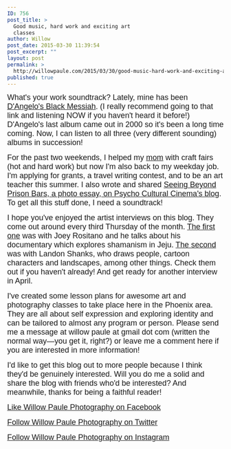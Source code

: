 ```yaml
---
ID: 756
post_title: >
  Good music, hard work and exciting art
  classes
author: Willow
post_date: 2015-03-30 11:39:54
post_excerpt: ""
layout: post
permalink: >
  http://willowpaule.com/2015/03/30/good-music-hard-work-and-exciting-art-classes/
published: true
---
```

<p style="margin-bottom: 0in">
	<span style="font-size:18px;"><span style="font-family: century gothic,applegothic,apple gothic,sans-serif;">
	<style type="text/css">
P { margin-bottom: 0.08in; }	</style>
	What's your work soundtrack? Lately, mine has been <a href="http://www.npr.org/blogs/allsongs/2014/12/15/370948939/hear-the-first-new-dangelo-album-in-15-years" target="_blank">D'Angelo's Black Messiah</a>. (I really recommend going to that link and listening NOW if you haven't heard it before!) D'Angelo's last album came out in 2000 so it's been a long time coming. Now, I can listen to all three (very different sounding) albums in succession!</span></span></p>
<p style="margin-bottom: 0in">
	<span style="font-size:18px;"><span style="font-family: century gothic,applegothic,apple gothic,sans-serif;">For the past two weekends, I helped my <a href="http://sympaticoclothing.com/" target="_blank">mom</a> with craft fairs (hot and hard work) but now I'm also back to my weekday job. I'm applying for grants, a travel writing contest, and to be an art teacher this summer. I also wrote and shared <a href="http://psychoculturalcinema.com/seeing-beyond-prison-bars/" target="_blank">Seeing Beyond Prison Bars, a photo essay, on Psycho Cultural Cinema's blog</a>. To get all this stuff done, I need a soundtrack!</span></span></p>
<p style="margin-bottom: 0in">
	<span style="font-size:18px;"><span style="font-family: century gothic,applegothic,apple gothic,sans-serif;">
	<zentobox height="471" preview="/img/s12/v187/p1084917877-5.jpg" width="910"><!--
{
  "type": "zf.zentobox.PhotoVideo",
  "options": {
    "autoPlay": false,
    "hoverAction": "1",
    "hideWatermark": "false",
    "isSoundtrackLooped": false,
    "duration": "5",
    "transition": "2",
    "autoStart": false,
    "needLoopImages": false,
    "isRandom": false,
    "hasTopBar": true,
    "needLinkToGallery": true,
    "linkToGalleryText": "Visit Gallery",
    "showPhotoTitles": true,
    "showGalleryTitle": true,
    "showController": true,
    "allowFullScreen": true,
    "showThumbs": false,
    "controllerStyle": "31",
    "showOpeningSlide": true,
    "showClosingSlide": true,
    "slideBgColor": "#111111",
    "slideDisplayNameColor": "#f5f5f5",
    "slideGalleryTitleColor": "#dddddd",
    "bgColor": "#555555",
    "isBackgroundTransparent": false,
    "hideBorder": false,
    "borderColor": "#555555",
    "animationStyle": 2,
    "animationColor": "#cccccc",
    "anchorPoint": 4,
    "click": {
      "action": "0",
      "newWindow": false,
      "url": ""
    }
  },
  "layout": {
    "imageSize": "-1",
    "customWidth": "800",
    "customHeight": "630",
    "browserScaling": "true",
    "themeBorder": "true",
    "alignment": "1",
    "hSpace": "25",
    "vSpace": "15",
    "borderWidth": 0,
    "sizingMode": "0",
    "fixedAlignment": "true"
  },
  "content": {
    "ownerId": 841192347,
    "photoSetId": "gal698871014",
    "photoId": "1084917877",
    "isVideo": false,
    "title": "",
    "caption": "See the article here: http://psychoculturalcinema.com/seeing-beyond-prison-bars/",
    "altText": ""
  }
}
--></zentobox>
	</span><span style="font-family: century gothic,applegothic,apple gothic,sans-serif;">I hope you've enjoyed the artist interviews on this blog. They come out around every third Thursday of the month. <a href="http://www.willowpaule.com/blog/2015/2/jejushamanisminterview-with-filmmaker-joey-rositano" target="_blank">The first one</a> was with Joey Rositano and he talks about his documentary which explores shamanism in Jeju. <a href="http://www.willowpaule.com/blog/2015/3/landonshanksandhisworld" target="_blank">The second</a> was with Landon Shanks, who draws people, cartoon characters and landscapes, among other things. Check them out if you haven't already! And get ready for another interview in April.</span></span></p>
<p style="margin-bottom: 0in">
	<zentobox height="203" preview="/img/s12/v187/p1084912373-6.jpg" width="519"><!--
{
  "type": "zf.zentobox.PhotoVideo",
  "options": {
    "autoPlay": false,
    "hoverAction": "1",
    "hideWatermark": "false",
    "isSoundtrackLooped": false,
    "duration": "5",
    "transition": "2",
    "autoStart": false,
    "needLoopImages": false,
    "isRandom": false,
    "hasTopBar": true,
    "needLinkToGallery": true,
    "linkToGalleryText": "Visit Gallery",
    "showPhotoTitles": true,
    "showGalleryTitle": true,
    "showController": true,
    "allowFullScreen": true,
    "showThumbs": false,
    "controllerStyle": "31",
    "showOpeningSlide": true,
    "showClosingSlide": true,
    "slideBgColor": "#111111",
    "slideDisplayNameColor": "#f5f5f5",
    "slideGalleryTitleColor": "#dddddd",
    "bgColor": "#555555",
    "isBackgroundTransparent": false,
    "hideBorder": false,
    "borderColor": "#555555",
    "animationStyle": 2,
    "animationColor": "#cccccc",
    "anchorPoint": 4,
    "click": {
      "action": "0",
      "newWindow": false,
      "url": ""
    }
  },
  "layout": {
    "imageSize": "-1",
    "customWidth": "800",
    "customHeight": "630",
    "browserScaling": "true",
    "themeBorder": "true",
    "alignment": "1",
    "hSpace": "25",
    "vSpace": "15",
    "borderWidth": 0,
    "sizingMode": "0",
    "fixedAlignment": "true"
  },
  "content": {
    "ownerId": 841192347,
    "photoSetId": "gal698871014",
    "photoId": "1084912373",
    "isVideo": false,
    "title": "",
    "caption": "A sneak peak of one of my fun classes! This one is targeted to children.",
    "altText": ""
  }
}
--></zentobox>
	<span style="font-size:18px;"><span style="font-family: century gothic,applegothic,apple gothic,sans-serif;">I've created some lesson plans for awesome art and photography classes to take place here in the Phoenix area. They are all about self expression and exploring identity and can be tailored to almost any program or person. Please send me a message at willow paule at gmail dot com (written the normal way—you get it, right?) or leave me a comment here if you are interested in more information!</span></span></p>
<p style="margin-bottom: 0in">
	<span style="font-size:18px;"><span style="font-family: century gothic,applegothic,apple gothic,sans-serif;">
	<zentobox height="480" preview="/img/s12/v184/p1084913125-6.jpg" width="640"><!--
{
  "type": "zf.zentobox.PhotoVideo",
  "options": {
    "autoPlay": false,
    "hoverAction": "1",
    "hideWatermark": "false",
    "isSoundtrackLooped": false,
    "duration": "5",
    "transition": "2",
    "autoStart": false,
    "needLoopImages": false,
    "isRandom": false,
    "hasTopBar": true,
    "needLinkToGallery": true,
    "linkToGalleryText": "Visit Gallery",
    "showPhotoTitles": true,
    "showGalleryTitle": true,
    "showController": true,
    "allowFullScreen": true,
    "showThumbs": false,
    "controllerStyle": "31",
    "showOpeningSlide": true,
    "showClosingSlide": true,
    "slideBgColor": "#111111",
    "slideDisplayNameColor": "#f5f5f5",
    "slideGalleryTitleColor": "#dddddd",
    "bgColor": "#555555",
    "isBackgroundTransparent": false,
    "hideBorder": false,
    "borderColor": "#555555",
    "animationStyle": 2,
    "animationColor": "#cccccc",
    "anchorPoint": 4,
    "click": {
      "action": "0",
      "newWindow": false,
      "url": ""
    }
  },
  "layout": {
    "imageSize": "-1",
    "customWidth": "800",
    "customHeight": "630",
    "browserScaling": "true",
    "themeBorder": "true",
    "alignment": "1",
    "hSpace": "25",
    "vSpace": "15",
    "borderWidth": 0,
    "sizingMode": "0",
    "fixedAlignment": "true"
  },
  "content": {
    "ownerId": 841192347,
    "photoSetId": "gal698871014",
    "photoId": "1084913125",
    "isVideo": false,
    "title": "",
    "caption": "Working with one of my art expression clients--we always part in a good mood!",
    "altText": ""
  }
}
--></zentobox>
	</span></span><span style="font-size:18px;"><span style="font-family: century gothic,applegothic,apple gothic,sans-serif;">I'd like to get this blog out to more people because I think they'd be genuinely interested. Will you do me a solid and share the blog with friends who'd be interested? And meanwhile, thanks for being a faithful reader!</span></span></p>
<p style="margin-bottom: 0in">
	<a href="https://www.facebook.com/willowpaulephotography?fref=ts" target="_blank"><span style="font-size:18px;"><span style="font-family: century gothic,applegothic,apple gothic,sans-serif;">Like Willow Paule Photography on Facebook</span></span></a></p>
<p style="margin-bottom: 0in">
	<a href="https://twitter.com/WillowPaule" target="_blank"><span style="font-size:18px;"><span style="font-family: century gothic,applegothic,apple gothic,sans-serif;">Follow Willow Paule Photography on Twitter</span></span></a></p>
<p style="margin-bottom: 0in">
	<a href="https://instagram.com/willowpaule/" target="_blank"><span style="font-size:18px;"><span style="font-family: century gothic,applegothic,apple gothic,sans-serif;">Follow Willow Paule Photography on Instagram</span></span></a></p>